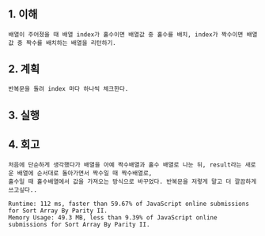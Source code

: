 # <Sort Array By Parity II>

## 1. 이해

    배열이 주어졌을 때 배열 index가 홀수이면 배열값 중 홀수를 배치, index가 짝수이면 배열값 중 짝수를 배치하는 배열을 리턴하기.

## 2. 계획

    반복문을 돌려 index 마다 하나씩 체크한다.

## 3. 실행 

## 4. 회고

    처음에 단순하게 생각했다가 배열을 아예 짝수배열과 홀수 배열로 나눈 뒤, result라는 새로운 배열에 순서대로 돌아가면서 짝수일 때 짝수배열로,
    홀수일 때 홀수배열에서 값을 가져오는 방식으로 바꾸었다. 반복문을 저렇게 말고 더 깔끔하게 쓰고싶다..

    Runtime: 112 ms, faster than 59.67% of JavaScript online submissions for Sort Array By Parity II.
    Memory Usage: 49.3 MB, less than 9.39% of JavaScript online submissions for Sort Array By Parity II.
